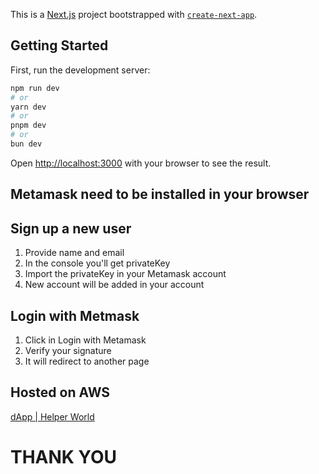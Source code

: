 This is a [Next.js](https://nextjs.org/) project bootstrapped with [`create-next-app`](https://github.com/vercel/next.js/tree/canary/packages/create-next-app).

## Getting Started

First, run the development server:

```bash
npm run dev
# or
yarn dev
# or
pnpm dev
# or
bun dev
```

Open [http://localhost:3000](http://localhost:3000) with your browser to see the result.

## Metamask need to be installed in your browser

## Sign up a new user

1. Provide name and email
2. In the console you'll get privateKey
3. Import the privateKey in your Metamask account
4. New account will be added in your account

## Login with Metmask

1. Click in Login with Metamask
2. Verify your signature
3. It will redirect to another page

## Hosted on AWS

[dApp | Helper World](http://3.235.232.108:8000)

# THANK YOU
